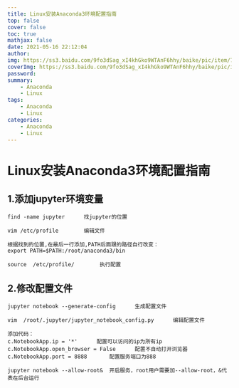 ```yaml
---
title: Linux安装Anaconda3环境配置指南
top: false
cover: false
toc: true
mathjax: false
date: 2021-05-16 22:12:04
author:
img: https://ss3.baidu.com/9fo3dSag_xI4khGko9WTAnF6hhy/baike/pic/item/78310a55b319ebc45d5c45dc8e26cffc1e17164a.jpg
coverImg: https://ss3.baidu.com/9fo3dSag_xI4khGko9WTAnF6hhy/baike/pic/item/78310a55b319ebc45d5c45dc8e26cffc1e17164a.jpg
password:
summary:
	- Anaconda
	- Linux
tags: 
	- Anaconda
	- Linux
categories: 
	- Anaconda
	- Linux
---
```


# Linux安装Anaconda3环境配置指南

## 1.添加jupyter环境变量

```linux
find -name jupyter		找jupyter的位置

vim /etc/profile		编辑文件

根据找到的位置,在最后一行添加,PATH后面跟的路径自行改变：
export PATH=$PATH:/root/anaconda3/bin 

source  /etc/profile/		 执行配置
```

## 2.修改配置文件

```linux
jupyter notebook --generate-config		生成配置文件

vim  /root/.jupyter/jupyter_notebook_config.py 		编辑配置文件

添加代码：
c.NotebookApp.ip = '*'		配置可以访问的ip为所有ip
c.NotebookApp.open_browser = False		配置不自动打开浏览器
c.NotebookApp.port = 8888		配置服务端口为888

jupyter notebook --allow-root&  开启服务，root用户需要加--allow-root，&代表在后台运行
```

